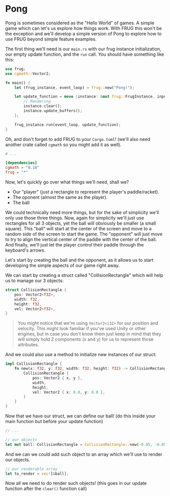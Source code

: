 # Pong

Pong is sometimes considered as the "Hello World" of games. A simple game which can let's us explore how things work. With FRUG this won't be the exception and we'll develop a simple version of Pong to explore how to use FRUG beyond simple feature examples. 

The first thing we'll need is our `main.rs` with our frug instance initialization, our empty update function, and the `run` call. You should have something like this:

```rust
use frug;
use cgmath::Vector2;

fn main() {
    let (frug_instance, event_loop) = frug::new("Pong!");

    let update_function = move |instance: &mut frug::FrugInstance, input: &frug::InputHelper| {
        // Rendering
        instance.clear();
        instance.update_buffers();
    };

    frug_instance.run(event_loop, update_function);
}
```

Oh, and don't forget to add FRUG to your `Cargo.toml`! (we'll also need another crate called `cgmath` so you might add it as well).

```toml
# ...

[dependencies]
cgmath = "0.18"
frug = "*"
```


Now, let's quickly go over what things we'll need, shall we?

* Our "player" (just a rectangle to represent the player's paddle/racket).
* The oponent (almost the same as the player).
* The ball

We could technically need more things, but for the sake of simplicity we'll only use those three things. Now, again for simplicity we'll just use rectangles for all 3 objects, yet the ball will obviously be smaller (a small square). This "ball" will start at the center of the screen and move to a random side of the screen to start the game. The "opponent" will just move to try to align the vertical center of the paddle with the center of the ball. And finally, we'll just let the player control their paddle through the keyboard's arrows.

Let's start by creating the ball and the opponent, as it allows us to start developing the simple aspects of our game right away.

We can start by creating a struct called "CollisionRectangle" which will help us to manage our 3 objects:

```rust
struct CollisionRectangle {
    pos: Vector2<f32>,
    width: f32,
    height: f32,
    vel: Vector2<f32>,
}
```

> You might notice that we're using `Vector2<i32>` for our position and velocity. This might look familiar if you've used Unity or other engines, but in case you don't know them just keep in mind that they will simply hold 2 components (x and y) for us to represent those attributes.

And we could also use a method to initialize new instances of our struct:

```rust
impl CollisionRectangle {
    fn new(x: f32, y: f32, width: f32, height: f32) -> CollisionRectangle {
        CollisionRectangle {
            pos: Vector2 { x, y },
            width,
            height,
            vel: Vector2 { x: 0.0, y: 0.0 },
        }
    }
}
```

Now that we have our struct, we can define our ball! (do this inside your main function but before your update function)

```rust
// ...

// our objects
let mut ball: CollisionRectangle = CollisionRectangle::new(-0.05, -0.05, 0.1, 0.1);
```

And we can we could add such object to an array which we'll use to render our objects.

```rust
// our renderable array
let to_render = vec![&ball];
```

Now all we need to do render such objects! (this goes in our update function after the `clear()` function call)

```rust

```